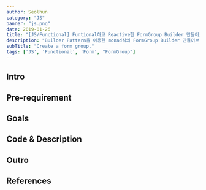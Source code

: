 ```yaml
---
author: Seolhun
category: "JS"
banner: "js.png"
date: 2019-01-26
title: "[JS/Functional] Funtional하고 Reactive한 FormGroup Builder 만들어보기 - Part 2"
description: "Builder Pattern을 이용한 monad식의 FormGroup Builder 만들어보기"
subTitle: "Create a form group."
tags: ['JS', 'Functional', 'Form', "FormGroup"]
---
```


## Intro

## Pre-requirement

## Goals

## Code & Description

## Outro

## References
